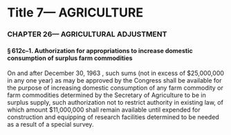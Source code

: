 
# Title 7— AGRICULTURE
### CHAPTER 26— AGRICULTURAL ADJUSTMENT
#### § 612c–1. Authorization for appropriations to increase domestic consumption of surplus farm commodities

On and after December 30, 1963 , such sums (not in excess of $25,000,000 in any one year) as may be approved by the Congress shall be available for the purpose of increasing domestic consumption of any farm commodity or farm commodities determined by the Secretary of Agriculture to be in surplus supply, such authorization not to restrict authority in existing law, of which amount $11,000,000 shall remain available until expended for construction and equipping of research facilities determined to be needed as a result of a special survey.
